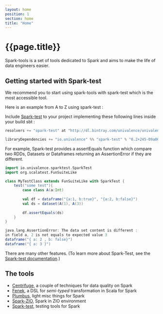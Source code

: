 ```yaml
---
layout: home
position: 1
section: home
title: "Home"
---
```


# {{page.title}}

Spark-tools is a set of tools dedicated to Spark and aims to make the life of data engineers easier.

## Getting started with Spark-test

We recommend you to start using spark-tools with spark-test which is the most accessible tool.

Here is an example from A to Z using spark-test :

Include [Spark-test](./spark-test) to your project implementing these following lines inside your build sbt :

```scala
resolvers += "spark-test" at "http://dl.bintray.com/univalence/univalence-jvm"

libraryDependencies += "io.univalence" %% "spark-test" % "0.2+245-09a064d9" % Test
```

For example, Spark-test provides a assertEquals function which compare two RDDs, Datasets or Dataframes returning an AssertionError if they are different.

```scala
import io.univalence.sparktest.SparkTest
import org.scalatest.FunSuiteLike

class MyTestClass extends FunSuiteLike with SparkTest {
    test("some test"){
        case class A(a:Int)
        
        val df = dataframe("{a:1, b:true}", "{a:2, b:false}")
        val ds = dataset(A(1), A(3))
        
        df.assertEquals(ds)
    }
}
```

```scala
java.lang.AssertionError: The data set content is different :
in field a, 2 is not equals to expected value 3 
dataframe("{ a: 2 , b: false}")
dataframe("{ a: 3 }")
```

There are many other features. (To learn more about Spark-Test, see the [Spark-test documentation](./spark-test).)

## The tools

* [Centrifuge](https://github.com/univalence/spark-tools/tree/master/centrifuge), a couple of techniques for data quality on Spark
* [Fenek](https://github.com/univalence/spark-tools/tree/master/fenek), a DSL for *semi-typed* transformation in Scala for Spark
* [Plumbus](https://github.com/univalence/spark-tools/tree/master/plumbus), light misc things for Spark
* [Spark-ZIO](https://github.com/univalence/spark-tools/tree/master/spark-zio), Spark in ZIO environment
* [Spark-test](https://github.com/univalence/spark-tools/tree/master/spark-test), testing tools for Spark
